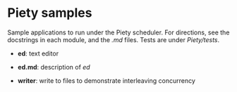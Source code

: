 Piety samples
=============

Sample applications to run under the Piety scheduler.  For directions,
see the docstrings in each module, and the *.md* files.  Tests are
under *Piety/tests*.

- **ed**: text editor

- **ed.md**: description of *ed*

- **writer**: write to files to demonstrate interleaving concurrency
